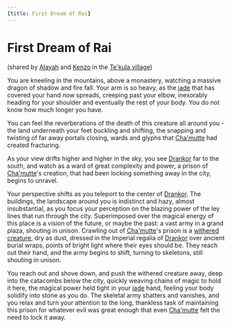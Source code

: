 ```yaml
---
{title: First Dream of Rai}
---
```

# First Dream of Rai
(shared by [Alayah](<../../../people/deno-qai/alayah.md>) and [Kenzo](<../../../people/pcs/dunmar-fellowship/kenzo.md>) in the [Te'kula village](<../../../gazetteer/chasa-nahadi-watershed/te-kula-village.md>))

​​You are kneeling in the mountains, above a monastery, watching a massive dragon of shadow and fire fall. Your arm is so heavy, as the [jade](<../treasure/notable-items/jade-piece-of-rai-s-hand.md>) that has covered your hand now spreads, creeping past your elbow, inexorably heading for your shoulder and eventually the rest of your body. You do not know how much longer you have.

You can feel the reverberations of the death of this creature all around you - the land underneath your feet buckling and shifting, the snapping and twisting of far away portals closing, wards and glyphs that [Cha'mutte](<../../../people/extraplanar-powers/cha-mutte.md>) had created fracturing.

As your view drifts higher and higher in the sky, you see [Drankor](<../../../history/drankorian-era/drankor.md>) far to the south, and watch as a ward of great complexity and power, a prison of [Cha'mutte](<../../../people/extraplanar-powers/cha-mutte.md>)'s creation, that had been locking something away in the city, begins to unravel.

Your perspective shifts as you teleport to the center of [Drankor](<../../../history/drankorian-era/drankor.md>). The buildings, the landscape around you is indistinct and hazy, almost insubstantial, as you focus your perception on the blazing power of the ley lines that run through the city. Superimposed over the magical energy of this place is a vision of the future, or maybe the past: a vast army in a grand plaza, shouting in unison. Crawling out of [Cha'mutte](<../../../people/extraplanar-powers/cha-mutte.md>)'s prison is a [withered creature](<../../../people/historical-figures/drankorian-emperors/apollyon.md>), dry as dust, dressed in the Imperial regalia of [Drankor](<../../../history/drankorian-era/drankor.md>) over ancient burial wraps, points of bright light where their eyes should be. They reach out their hand, and the army begins to shift, turning to skeletons, still shouting in unison.

You reach out and shove down, and push the withered creature away, deep into the catacombs below the city, quickly weaving chains of magic to hold it here, the magical power held tight in your [jade](<../treasure/notable-items/jade-piece-of-rai-s-hand.md>) hand, feeling your body solidify into stone as you do. The skeletal army shatters and vanishes, and you relax and turn your attention to the long, thankless task of maintaining this prison for whatever evil was great enough that even [Cha'mutte](<../../../people/extraplanar-powers/cha-mutte.md>) felt the need to lock it away. 